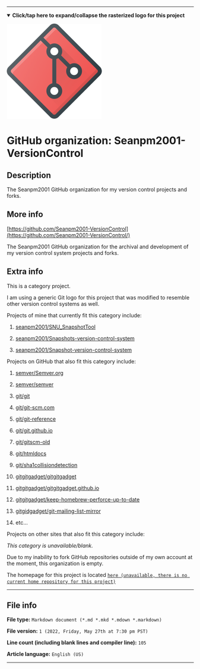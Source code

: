 
***

<!--

<details><summary><b lang="en">Click/tap here to expand/collapse the vectorized logo for this project</b></summary>

![VersionControl logo 2011.svg failed to load. The file may be missing or corrupt. Check the file path for errors first.](/AdditionalInfo/2/Seanpm2001-VersionControl/VersionControl%20logo%202011.svg)

</details>

!-->

<details open><summary><b lang="en">Click/tap here to expand/collapse the rasterized logo for this project</b></summary>

![VersionControl.png failed to load. The file may be missing or corrupt. Check the file path for errors first.](/AdditionalInfo/2/Seanpm2001-VersionControl/VersionControl.png)

</details>

# GitHub organization: Seanpm2001-VersionControl

## Description

The Seanpm2001 GitHub organization for my version control projects and forks.

## More info

[https://github.com/Seanpm2001-VersionControl](https://github.com/Seanpm2001-VersionControl/)

The Seanpm2001 GitHub organization for the archival and development of my version control system projects and forks.

## Extra info

This is a category project.

I am using a generic Git logo for this project that was modified to resemble other version control systems as well.

Projects of mine that currently fit this category include:

1. [seanpm2001/SNU_SnapshotTool](https://github.com/seanpm2001/SNU_SnapshotTool/)

2. [seanpm2001/Snapshots-version-control-system](https://github.com/seanpm2001/Snapshots-version-control-system/)

3. [seanpm2001/Snapshot-version-control-system](https://github.com/seanpm2001/Snapshot-version-control-system/)

Projects on GitHub that also fit this category include:

1. [semver/Semver.org](https://github.com/semver/semver.org/)

2. [semver/semver](https://github.com/semver/semver/)

3. [git/git](https://github.com/git/git/)

4. [git/git-scm.com](https://github.com/git/git-scm.com/)

5. [git/git-reference](https://github.com/git/git-reference/)

6. [git/git.github.io](https://github.com/git/git.github.io/)

7. [git/gitscm-old](https://github.com/git/gitscm-old/)

8. [git/htmldocs](https://github.com/git/htmldocs/)

9. [git/sha1collisiondetection](https://github.com/git/sha1collisiondetection/)

10. [gitgitgadget/gitgitgadget](https://github.com/gitgitgadget/gitgitgadget/)

11. [gitgitgadget/gitgitgadget.github.io](https://github.com/gitgitgadget/gitgitgadget.github.io/)

12. [gitgitgadget/keep-homebrew-perforce-up-to-date](https://github.com/gitgitgadget/keep-homebrew-perforce-up-to-date/)

13. [gitgidgadget/git-mailing-list-mirror](https://github.com/gitgitgadget/git-mailing-list-mirror/)

14. etc...

Projects on other sites that also fit this category include:

_This category is unavailable/blank._

<!--
As of 2022, May 27th, I don't have any projects that use for this organization yet.
!-->

Due to my inability to fork GitHub repositories outside of my own account at the moment, this organization is empty.

The homepage for this project is located [`here (unavailable, there is no current home repository for this project)`](https://www.example.com)

<!--
There is no current home repository for this project.
!-->

***

## File info

**File type:** `Markdown document (*.md *.mkd *.mdown *.markdown)`

**File version:** `1 (2022, Friday, May 27th at 7:30 pm PST)`

**Line count (including blank lines and compiler line):** `105`

**Article language:** `English (US)`

***
